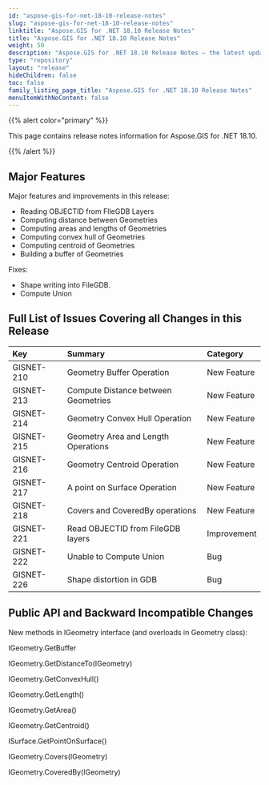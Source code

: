 ```yaml
---
id: "aspose-gis-for-net-18-10-release-notes"
slug: "aspose-gis-for-net-18-10-release-notes"
linktitle: "Aspose.GIS for .NET 18.10 Release Notes"
title: "Aspose.GIS for .NET 18.10 Release Notes"
weight: 50
description: "Aspose.GIS for .NET 18.10 Release Notes – the latest updates and fixes."
type: "repository"
layout: "release"
hideChildren: false
toc: false
family_listing_page_title: "Aspose.GIS for .NET 18.10 Release Notes"
menuItemWithNoContent: false
---
```


{{% alert color="primary" %}} 

This page contains release notes information for Aspose.GIS for .NET 18.10.

{{% /alert %}} 
## **Major Features**
Major features and improvements in this release:

- Reading OBJECTID from FIleGDB Layers
- Computing distance between Geometries
- Computing areas and lengths of Geometries
- Computing convex hull of Geometries
- Computing centroid of Geometries
- Building a buffer of Geometries

Fixes:

- Shape writing into FileGDB.
- Compute Union
## **Full List of Issues Covering all Changes in this Release**

|**Key**|**Summary**|**Category**|
| :- | :- | :- |
|GISNET-210|Geometry Buffer Operation |New Feature|
|GISNET-213|Compute Distance between Geometries|New Feature|
|GISNET-214|Geometry Convex Hull Operation|New Feature|
|GISNET-215|Geometry Area and Length Operations|New Feature|
|GISNET-216|Geometry Centroid Operation|New Feature|
|GISNET-217|A point on Surface Operation|New Feature|
|GISNET-218|Covers and CoveredBy operations|New Feature|
|GISNET-221|Read OBJECTID from FileGDB layers|Improvement|
|GISNET-222|Unable to Compute Union|Bug|
|GISNET-226|Shape distortion in GDB|Bug|
## **Public API and Backward Incompatible Changes**
New methods in IGeometry interface (and overloads in Geometry class):

IGeometry.GetBuffer

IGeometry.GetDistanceTo(IGeometry)

IGeometry.GetConvexHull()

IGeometry.GetLength()

IGeometry.GetArea()

IGeometry.GetCentroid()

ISurface.GetPointOnSurface()

IGeometry.Covers(IGeometry)

IGeometry.CoveredBy(IGeometry)


